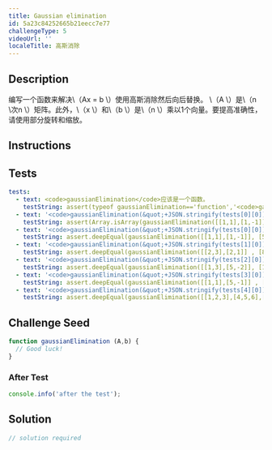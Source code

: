 ```yaml
---
title: Gaussian elimination
id: 5a23c84252665b21eecc7e77
challengeType: 5
videoUrl: ''
localeTitle: 高斯消除
---
```


## Description
<section id="description">编写一个函数来解决\（Ax = b \）使用高斯消除然后向后替换。 \（A \）是\（n \次n \）矩阵。此外，\（x \）和\（b \）是\（n \）乘以1个向量。要提高准确性，请使用部分旋转和缩放。 </section>

## Instructions
<section id="instructions">
</section>

## Tests
<section id='tests'>

```yml
tests:
  - text: <code>gaussianElimination</code>应该是一个函数。
    testString: assert(typeof gaussianElimination=='function','<code>gaussianElimination</code> should be a function.');
  - text: '<code>gaussianElimination(&quot;+JSON.stringify(tests[0][0])+&quot;,&quot;+JSON.stringify(tests[0][1])+&quot;)</code>应该返回一个数组。'
    testString: assert(Array.isArray(gaussianElimination([[1,1],[1,-1]], [5,1])),'<code>gaussianElimination([[1,1],[1,-1]], [5,1])</code> should return an array.');
  - text: '<code>gaussianElimination(&quot;+JSON.stringify(tests[0][0])+&quot;,&quot;+JSON.stringify(tests[0][1])+&quot;)</code>应返回<code>&quot;+JSON.stringify(results[0])+&quot;</code> 。'
    testString: assert.deepEqual(gaussianElimination([[1,1],[1,-1]], [5,1]), [ 3, 2 ],'<code>gaussianElimination([[1,1],[1,-1]], [5,1])</code> should return <code>[ 3, 2 ]</code>.');
  - text: '<code>gaussianElimination(&quot;+JSON.stringify(tests[1][0])+&quot;,&quot;+JSON.stringify(tests[1][1])+&quot;)</code>应返回<code>&quot;+JSON.stringify(results[1])+&quot;</code> 。'
    testString: assert.deepEqual(gaussianElimination([[2,3],[2,1]] , [8,4]), [ 1, 2 ],'<code>gaussianElimination([[2,3],[2,1]] , [8,4])</code> should return <code>[ 1, 2 ]</code>.');
  - text: '<code>gaussianElimination(&quot;+JSON.stringify(tests[2][0])+&quot;,&quot;+JSON.stringify(tests[2][1])+&quot;)</code>应返回<code>&quot;+JSON.stringify(results[2])+&quot;</code> 。'
    testString: assert.deepEqual(gaussianElimination([[1,3],[5,-2]], [14,19]), [ 5, 3 ],'<code>gaussianElimination([[1,3],[5,-2]], [14,19])</code> should return <code>[ 5, 3 ]</code>.');
  - text: '<code>gaussianElimination(&quot;+JSON.stringify(tests[3][0])+&quot;,&quot;+JSON.stringify(tests[3][1])+&quot;)</code>应返回<code>&quot;+JSON.stringify(results[3])+&quot;</code> 。'
    testString: assert.deepEqual(gaussianElimination([[1,1],[5,-1]] , [10,14]), [ 4, 6 ],'<code>gaussianElimination([[1,1],[5,-1]] , [10,14])</code> should return <code>[ 4, 6 ]</code>.');
  - text: '<code>gaussianElimination(&quot;+JSON.stringify(tests[4][0])+&quot;,&quot;+JSON.stringify(tests[4][1])+&quot;)</code>应返回<code>&quot;+JSON.stringify(results[4])+&quot;</code> 。'
    testString: assert.deepEqual(gaussianElimination([[1,2,3],[4,5,6],[7,8,8]] , [6,15,23]), [ 1, 1, 1 ],'<code>gaussianElimination([[1,2,3],[4,5,6],[7,8,8]] , [6,15,23])</code> should return <code>[ 1, 1, 1 ]</code>.');

```

</section>

## Challenge Seed
<section id='challengeSeed'>

<div id='js-seed'>

```js
function gaussianElimination (A,b) {
  // Good luck!
}

```

</div>


### After Test
<div id='js-teardown'>

```js
console.info('after the test');
```

</div>

</section>

## Solution
<section id='solution'>

```js
// solution required
```
</section>
